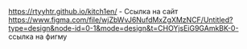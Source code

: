 https://rtyyhtr.github.io/kitch1en/  - Ссылка на сайт
https://www.figma.com/file/wjZbWvJ6NufdMxZgXMzNCF/Untitled?type=design&node-id=0-1&mode=design&t=CHOYjsEiG9GAmkBK-0- ссылка на фигму

